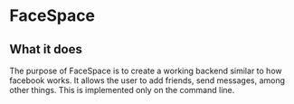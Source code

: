 # FaceSpace

## What it does

The purpose of FaceSpace is to create a working backend similar to how facebook works.
It allows the user to add friends, send messages, among other things.
This is implemented only on the command line.
